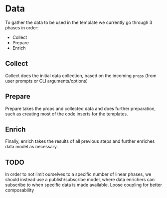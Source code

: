 # Data

To gather the data to be used in the template we currently go
through 3 phases in order:

- Collect
- Prepare
- Enrich

## Collect

Collect does the initial data collection, based on the incoming `props` (from user prompts or CLI arguments/options)

## Prepare

Prepare takes the props and collected data and does further preparation, such as creating most of the code inserts for the templates.

## Enrich

Finally, enrich takes the results of all previous steps and further enriches data model as necessary.

## TODO

In order to not limit ourselves to a specific number of linear phases, we should
instead use a publish/subscribe model, where data enrichers can subscribe to when specific data is made available. Loose coupling for better composability
